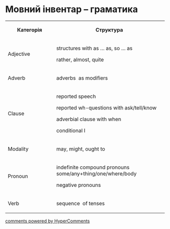 <div id="hypercomments_widget" class="js-hypercomments-widget invisible"></div>

# Мовний інвентар – граматика

<table>
<tbody>
<tr>
<td style="text-align: center;" width="217">
<p><strong>Категорія</strong></p>
</td>
<td style="text-align: center;" width="444">
<p><strong>Структура</strong></p>
</td>
</tr>
<tr>
<td width="217">
<p>Adjective</p>
</td>
<td width="444">
<p>structures with as &hellip; as, so &hellip; as</p>
<p>rather, almost, quite</p>
</td>
</tr>
<tr>
<td width="217">
<p>Adverb</p>
</td>
<td width="444">
<p>adverbs&nbsp; as modifiers</p>
</td>
</tr>
<tr>
<td width="217">
<p>Clause</p>
</td>
<td width="444">
<p>reported speech</p>
<p>reported wh-questions with ask/tell/know</p>
<p>adverbial clause with when</p>
<p>conditional I</p>
</td>
</tr>
<tr>
<td width="217">
<p>Modality</p>
</td>
<td width="444">
<p>may, might, ought to</p>
</td>
</tr>
<tr>
<td width="217">
<p>Pronoun</p>
</td>
<td width="444">
<p>indefinite compound pronouns some/any+thing/one/where/body</p>
<p>negative pronouns</p>
</td>
</tr>
<tr>
<td width="217">
<p>Verb</p>
</td>
<td width="444">
<p>sequence&nbsp; of tenses</p>
</td>
</tr>
</tbody>
</table>

<div class="js-hypercomments-container">
    <a href="http://hypercomments.com" class="hc-link" title="comments widget">comments powered by HyperComments</a>
</div>